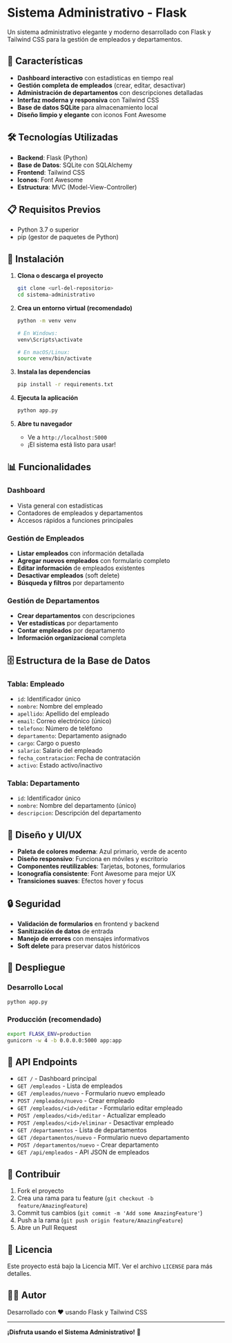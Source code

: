 # Sistema Administrativo - Flask

Un sistema administrativo elegante y moderno desarrollado con Flask y Tailwind CSS para la gestión de empleados y departamentos.

## 🚀 Características

- **Dashboard interactivo** con estadísticas en tiempo real
- **Gestión completa de empleados** (crear, editar, desactivar)
- **Administración de departamentos** con descripciones detalladas
- **Interfaz moderna y responsiva** con Tailwind CSS
- **Base de datos SQLite** para almacenamiento local
- **Diseño limpio y elegante** con iconos Font Awesome

## 🛠️ Tecnologías Utilizadas

- **Backend**: Flask (Python)
- **Base de Datos**: SQLite con SQLAlchemy
- **Frontend**: Tailwind CSS
- **Iconos**: Font Awesome
- **Estructura**: MVC (Model-View-Controller)

## 📋 Requisitos Previos

- Python 3.7 o superior
- pip (gestor de paquetes de Python)

## 🔧 Instalación

1. **Clona o descarga el proyecto**
   ```bash
   git clone <url-del-repositorio>
   cd sistema-administrativo
   ```

2. **Crea un entorno virtual (recomendado)**
   ```bash
   python -m venv venv
   
   # En Windows:
   venv\Scripts\activate
   
   # En macOS/Linux:
   source venv/bin/activate
   ```

3. **Instala las dependencias**
   ```bash
   pip install -r requirements.txt
   ```

4. **Ejecuta la aplicación**
   ```bash
   python app.py
   ```

5. **Abre tu navegador**
   - Ve a `http://localhost:5000`
   - ¡El sistema está listo para usar!

## 📊 Funcionalidades

### Dashboard
- Vista general con estadísticas
- Contadores de empleados y departamentos
- Accesos rápidos a funciones principales

### Gestión de Empleados
- **Listar empleados** con información detallada
- **Agregar nuevos empleados** con formulario completo
- **Editar información** de empleados existentes
- **Desactivar empleados** (soft delete)
- **Búsqueda y filtros** por departamento

### Gestión de Departamentos
- **Crear departamentos** con descripciones
- **Ver estadísticas** por departamento
- **Contar empleados** por departamento
- **Información organizacional** completa

## 🗄️ Estructura de la Base de Datos

### Tabla: Empleado
- `id`: Identificador único
- `nombre`: Nombre del empleado
- `apellido`: Apellido del empleado
- `email`: Correo electrónico (único)
- `telefono`: Número de teléfono
- `departamento`: Departamento asignado
- `cargo`: Cargo o puesto
- `salario`: Salario del empleado
- `fecha_contratacion`: Fecha de contratación
- `activo`: Estado activo/inactivo

### Tabla: Departamento
- `id`: Identificador único
- `nombre`: Nombre del departamento (único)
- `descripcion`: Descripción del departamento

## 🎨 Diseño y UI/UX

- **Paleta de colores moderna**: Azul primario, verde de acento
- **Diseño responsivo**: Funciona en móviles y escritorio
- **Componentes reutilizables**: Tarjetas, botones, formularios
- **Iconografía consistente**: Font Awesome para mejor UX
- **Transiciones suaves**: Efectos hover y focus

## 🔒 Seguridad

- **Validación de formularios** en frontend y backend
- **Sanitización de datos** de entrada
- **Manejo de errores** con mensajes informativos
- **Soft delete** para preservar datos históricos

## 🚀 Despliegue

### Desarrollo Local
```bash
python app.py
```

### Producción (recomendado)
```bash
export FLASK_ENV=production
gunicorn -w 4 -b 0.0.0.0:5000 app:app
```

## 📝 API Endpoints

- `GET /` - Dashboard principal
- `GET /empleados` - Lista de empleados
- `GET /empleados/nuevo` - Formulario nuevo empleado
- `POST /empleados/nuevo` - Crear empleado
- `GET /empleados/<id>/editar` - Formulario editar empleado
- `POST /empleados/<id>/editar` - Actualizar empleado
- `POST /empleados/<id>/eliminar` - Desactivar empleado
- `GET /departamentos` - Lista de departamentos
- `GET /departamentos/nuevo` - Formulario nuevo departamento
- `POST /departamentos/nuevo` - Crear departamento
- `GET /api/empleados` - API JSON de empleados

## 🤝 Contribuir

1. Fork el proyecto
2. Crea una rama para tu feature (`git checkout -b feature/AmazingFeature`)
3. Commit tus cambios (`git commit -m 'Add some AmazingFeature'`)
4. Push a la rama (`git push origin feature/AmazingFeature`)
5. Abre un Pull Request

## 📄 Licencia

Este proyecto está bajo la Licencia MIT. Ver el archivo `LICENSE` para más detalles.

## 👨‍💻 Autor

Desarrollado con ❤️ usando Flask y Tailwind CSS

---

**¡Disfruta usando el Sistema Administrativo!** 🎉 